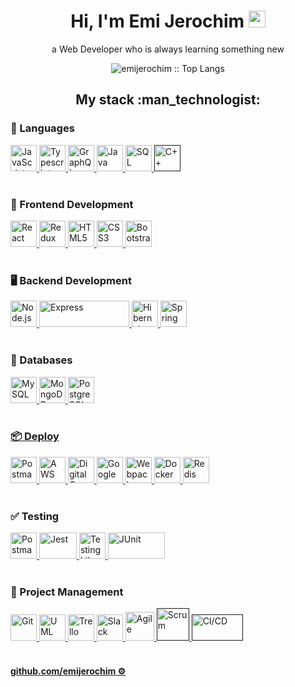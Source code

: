 <h1 align="center">Hi, I'm Emi Jerochim <img src="https://user-images.githubusercontent.com/5679180/79618120-0daffb80-80be-11ea-819e-d2b0fa904d07.gif" width="27px"> </h2> 
<p align="center">a Web Developer who is always learning something new</p>


<p align="center"><img src="https://github-readme-stats.vercel.app/api/top-langs/?username=emijerochim&langs_count=10&theme=tokyonight&layout=compact" alt="emijerochim :: Top Langs" /></p>



<h2 align="center">My stack :man_technologist:</h2>

<h3 align="left">💬 Languages</h3>
<a href="https://developer.mozilla.org/en-US/docs/Web/JavaScript" title="JavaScript"><img src="https://github.com/tomchen/stack-icons/blob/master/logos/javascript.svg" alt="JavaScript" width="42px" height="42px">     </a>
<a href="https://www.typescriptlang.org/" title="Typescript"><img src="https://github.com/tomchen/stack-icons/blob/master/logos/typescript-icon.svg" alt="Typescript" width="42px" height="42px">     </a>   
<a href="https://graphql.org/" title="GraphQL"><img src="https://github.com/tomchen/stack-icons/blob/master/logos/graphql.svg" alt="GraphQL" width="42px" height="42px">     </a>   
<a href="https://www.java.com/" title="Java"><img src="https://github.com/tomchen/stack-icons/blob/master/logos/java.svg" alt="Java" width="42px" height="42px">     </a>   
<a href='https://svgshare.com/s/WMK' ><img src='https://svgshare.com/i/WMK.svg' alt="SQL"  width="42px" height="42px"/>     </a>   
<a href='' title="C++"><img src="https://github.com/get-icon/geticon/blob/master/logos/c-plusplus.svg" alt="C++"  width="42px" height="42px">     </a>
<br></br>

<h3 align="left">📱 Frontend Development</h3>
<a href="https://reactjs.org/" title="React"><img src="https://github.com/tomchen/stack-icons/blob/master/logos/react.svg" alt="React" width="42px" height="42px">     </a>
<a href="https://redux.js.org/" title="Redux"><img src="https://github.com/tomchen/stack-icons/blob/master/logos/redux.svg" alt="Redux" width="42px" height="42px">     </a>
<a href="https://www.w3.org/TR/html5/" title="HTML5"><img src="https://github.com/tomchen/stack-icons/blob/master/logos/html-5.svg" alt="HTML5"  width="42px" height="42px">     </a>
<a href="https://www.w3.org/TR/CSS/" title="CSS3"><img src="https://github.com/tomchen/stack-icons/blob/master/logos/css-3.svg" alt="CSS3" width="42px" height="42px">     </a>
<a href="https://getbootstrap.com/" title="Bootstrap"><img src="https://github.com/get-icon/geticon/blob/master/logos/bootstrap.svg" alt="Bootstrap" width="42px" height="42px">     </a>
<br></br>

<h3 align="left">🖥️ Backend Development</h3>
<a href="https://nodejs.org/" title="Node.js"><img src="https://github.com/tomchen/stack-icons/blob/master/logos/nodejs-icon.svg" alt="Node.js" width="42px" height="42px">     </a>
<a href="https://expressjs.com/" title="Express"><img src="https://github.com/tomchen/stack-icons/blob/master/logos/express.svg" alt="Express" width="144" height="42px">     </a>
<a href="https://hibernate.org" title="Hibernate"><img src="https://github.com/get-icon/geticon/blob/master/logos/hibernate.svg" alt="Hibernate" width="42px" height="42px">     </a> 
<a href="https://spring.io/" title="Spring"><img src="https://github.com/tomchen/stack-icons/blob/master/logos/spring.svg" alt="Spring" width="42px" height="42px">     </a>
<br></br>

<h3 align="left">💾 Databases</h3>
<a href="https://dev.mysql.com/" title="MySQL"><img src="https://github.com/tomchen/stack-icons/blob/master/logos/mysql.svg" alt="MySQL" width="42px" height="42px">     </a>
<a href="https://www.mongodb.com/" title="MongoDB"><img src="https://github.com/get-icon/geticon/blob/master/logos/mongodb-icon.svg" alt="MongoDB" width="42px" height="42px"     </a>
<a href="https://www.postgresql.org/" title="PostgreSQL"><img src="https://github.com/tomchen/stack-icons/blob/master/logos/postgresql.svg" alt="PostgreSQL" width="42px" height="42px"     </a>
<br></br>

<h3 align="left">📦 Deploy</h3>
<a href="https://www.postman.com/" title="Postman"><img src="https://github.com/get-icon/geticon/blob/master/logos/postman.svg" alt="Postman" width="42px" height="42px">     </a>
<a href="https://aws.amazon.com/" title="AWS"><img src="https://github.com/get-icon/geticon/blob/master/logos/aws.svg" alt="AWS" width="42px" height="42px">     </a>
<a href="https://www.digitalocean.com/" title="DigitalOcean"><img src="https://github.com/get-icon/geticon/blob/master/logos/digital-ocean.svg" alt="DigitalOcean" width="42px" height="42px">     </a>
<a href="https://cloud.google.com/" title="Google Cloud"><img src="https://github.com/get-icon/geticon/blob/master/logos/google-cloud.svg" alt="Google" width="42px" height="42px">     </a>
<a href="https://webpack.js.org/" title="Webpack"><img src="https://github.com/get-icon/geticon/blob/master/logos/webpack.svg" alt="Webpack" width="42px" height="42px">     </a>
<a href="https://www.docker.com" title="Docker"><img src="https://github.com/get-icon/geticon/blob/master/logos/docker-icon.svg" alt="Docker" width="42px" height="42px">     </a>
<a href="https://redis.io/" title="Redis"><img src="https://github.com/get-icon/geticon/blob/master/logos/redis.svg" alt="Redis" width="42px" height="42px">     </a>
<br></br>

<h3 align="left">✅ Testing</h3>
<a href="https://www.postman.com/" title="Postman"><img src="https://github.com/get-icon/geticon/blob/master/logos/postman.svg" alt="Postman" width="42px" height="42px">     </a>
<a href="https://jestjs.io/" title="Jest"><img src="https://github.com/get-icon/geticon/blob/master/logos/jest.svg" alt="Jest" width="60px" height="42px">     </a>
<a href="https://testing-library.com/" title="Testing Library"><img src="https://testing-library.com/img/octopus-64x64.png" alt="Testing Library" width="42px" height="42px">     </a>
<a href="https://junit.org/" title="JUnit"><img src="https://junit.org/junit4/images/junit-logo.png" alt="JUnit" width="91px" height="42px">     </a>
<br></br>

<h3 align="left">👥 Project Management</h3>
<a href="https://git-scm.com/" title="Git"><img src="https://github.com/tomchen/stack-icons/blob/master/logos/git-icon.svg" alt="Git" width="42px" height="42px">       </a>
<a href="https://www.uml.org/" title="UML"><img src="https://svgshare.com/i/WQG.svg" alt="UML" width="42px" height="42px">       </a>
<a href="https://trello.com/" title="Trello"><img src="https://image.flaticon.com/icons/png/512/1313/1313644.png" alt="Trello" width="42px" height="42px">       </a>
<a href="https://slack.com/" title="Slack"><img src="https://github.com/get-icon/geticon/blob/master/logos/slack-icon.svg" alt="Slack" width="42px" height="42px">       </a>
<a href="https://en.wikipedia.org/wiki/Agile_software_development" title="Agile"><img src="https://cdn.iconscout.com/icon/premium/png-256-thumb/agile-2534713-2129528.png" alt="Agile" width="46px" height="46px">       </a>
<a href="" title="Scrum"><img src="https://svgshare.com/i/WQZ.svg" alt="Scrum" width="52px" height="52px">       </a>
<a href="" title="CI/CD"><img src="https://user-images.githubusercontent.com/29706515/115298440-dbebcd80-a133-11eb-8f73-905f01726ff0.png" alt="CI/CD" width="82px" height="42px">       </a>
<br></br>

<h4><a href="http://github.com/emijerochim">github.com/emijerochim ⚙️</a></h4>
